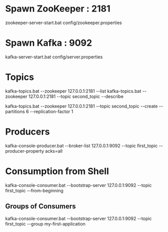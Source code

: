 # Spawn ZooKeeper : 2181
zookeeper-server-start.bat config/zookeeper.properties

# Spawn Kafka : 9092
kafka-server-start.bat config/server.properties



# Topics
kafka-topics.bat --zookeeper 127.0.0.1:2181 --list
kafka-topics.bat --zookeeper 127.0.0.1:2181 --topic second_topic --describe

kafka-topics.bat --zookeeper 127.0.0.1:2181 --topic second_topic --create --partitions 6 --replication-factor 1


# Producers
kafka-console-producer.bat --broker-list 127.0.0.1:9092 --topic first_topic --producer-property acks=all


# Consumption from Shell
kafka-console-consumer.bat --bootstrap-server 127.0.0.1:9092 --topic first_topic --from-beginning

## Groups of Consumers
kafka-console-consumer.bat --bootstrap-server 127.0.0.1:9092 --topic first_topic --group my-first-application